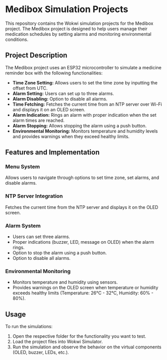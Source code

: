 <!DOCTYPE html>
<html>
<head>
  
</head>
<body>
  <h1>Medibox Simulation Projects</h1>
  <p>This repository contains the Wokwi simulation projects for the Medibox project. The Medibox project is designed to help users manage their medication schedules by setting alarms and monitoring environmental conditions.</p>
  
  <h2>Project Description</h2>
  <p>The Medibox project uses an ESP32 microcontroller to simulate a medicine reminder box with the following functionalities:</p>
  <ul>
    <li><strong>Time Zone Setting:</strong> Allows users to set the time zone by inputting the offset from UTC.</li>
    <li><strong>Alarm Setting:</strong> Users can set up to three alarms.</li>
    <li><strong>Alarm Disabling:</strong> Option to disable all alarms.</li>
    <li><strong>Time Fetching:</strong> Fetches the current time from an NTP server over Wi-Fi and displays it on an OLED screen.</li>
    <li><strong>Alarm Indication:</strong> Rings an alarm with proper indication when the set alarm times are reached.</li>
    <li><strong>Alarm Stopping:</strong> Allows stopping the alarm using a push button.</li>
    <li><strong>Environmental Monitoring:</strong> Monitors temperature and humidity levels and provides warnings when they exceed healthy limits.</li>
  </ul>
  
  <h2>Features and Implementation</h2>
  <h3>Menu System</h3>
  <p>Allows users to navigate through options to set time zone, set alarms, and disable alarms.</p>
  
  <h3>NTP Server Integration</h3>
  <p>Fetches the current time from the NTP server and displays it on the OLED screen.</p>
  
  <h3>Alarm System</h3>
  <ul>
    <li>Users can set three alarms.</li>
    <li>Proper indications (buzzer, LED, message on OLED) when the alarm rings.</li>
    <li>Option to stop the alarm using a push button.</li>
    <li>Option to disable all alarms.</li>
  </ul>
  
  <h3>Environmental Monitoring</h3>
  <ul>
    <li>Monitors temperature and humidity using sensors.</li>
    <li>Provides warnings on the OLED screen when temperature or humidity exceeds healthy limits (Temperature: 26°C - 32°C, Humidity: 60% - 80%).</li>
  </ul>
  
  <h2>Usage</h2>
  <p>To run the simulations:</p>
  <ol>
    <li>Open the respective folder for the functionality you want to test.</li>
    <li>Load the project files into Wokwi Simulator.</li>
    <li>Run the simulation and observe the behavior on the virtual components (OLED, buzzer, LEDs, etc.).</li>
  </ol>
</body>
</html>


